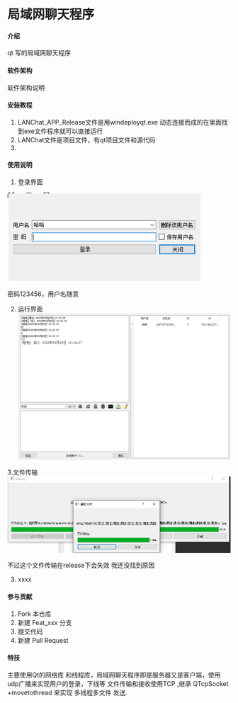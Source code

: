 # 局域网聊天程序

#### 介绍
qt 写的局域网聊天程序

#### 软件架构
软件架构说明


#### 安装教程

1.  LANChat_APP_Release文件是用windeployqt.exe 动态连接而成的在里面找到exe文件程序就可以直接运行
2. LANChat文件是项目文件，有qt项目文件和源代码
3.

#### 使用说明

1.  登录界面

![输入图片说明](p1.PNG)


密码123456，用户名随意

2.  运行界面
![输入图片说明](p2.PNG)




3.文件传输
![输入图片说明](P3.PNG)

不过这个文件传输在release下会失效
我还没找到原因




3.  xxxx

#### 参与贡献

1.  Fork 本仓库
2.  新建 Feat_xxx 分支
3.  提交代码
4.  新建 Pull Request


#### 特技

主要使用Qt的网络库 和线程库，局域网聊天程序即是服务器又是客户端，使用udp广播来实现用户的登录，下线等
文件传输和接收使用TCP ,继承 QTcpSocket +movetothread 来实现 多线程多文件 发送.

